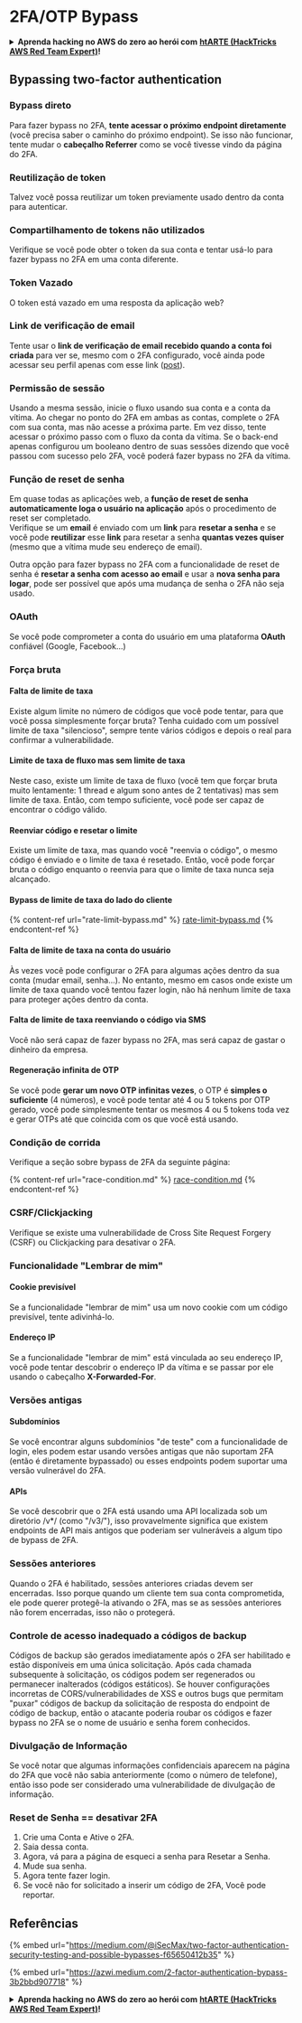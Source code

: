 # 2FA/OTP Bypass

<details>

<summary><strong>Aprenda hacking no AWS do zero ao herói com</strong> <a href="https://training.hacktricks.xyz/courses/arte"><strong>htARTE (HackTricks AWS Red Team Expert)</strong></a><strong>!</strong></summary>

Outras formas de apoiar o HackTricks:

* Se você quer ver sua **empresa anunciada no HackTricks** ou **baixar o HackTricks em PDF**, confira os [**PLANOS DE ASSINATURA**](https://github.com/sponsors/carlospolop)!
* Adquira o [**material oficial PEASS & HackTricks**](https://peass.creator-spring.com)
* Descubra [**A Família PEASS**](https://opensea.io/collection/the-peass-family), nossa coleção de [**NFTs**](https://opensea.io/collection/the-peass-family) exclusivos
* **Junte-se ao grupo** 💬 [**Discord**](https://discord.gg/hRep4RUj7f) ou ao [**grupo do telegram**](https://t.me/peass) ou **siga-me** no **Twitter** 🐦 [**@carlospolopm**](https://twitter.com/carlospolopm)**.**
* **Compartilhe suas técnicas de hacking enviando PRs para os repositórios github do** [**HackTricks**](https://github.com/carlospolop/hacktricks) e [**HackTricks Cloud**](https://github.com/carlospolop/hacktricks-cloud).

</details>

## **Bypassing two-factor authentication**

### **Bypass direto**

Para fazer bypass no 2FA, **tente acessar o próximo endpoint diretamente** (você precisa saber o caminho do próximo endpoint). Se isso não funcionar, tente mudar o **cabeçalho Referrer** como se você tivesse vindo da página do 2FA.

### **Reutilização de token**

Talvez você possa reutilizar um token previamente usado dentro da conta para autenticar.

### Compartilhamento de tokens não utilizados

Verifique se você pode obter o token da sua conta e tentar usá-lo para fazer bypass no 2FA em uma conta diferente.

### Token Vazado

O token está vazado em uma resposta da aplicação web?

### Link de verificação de email

Tente usar o **link de verificação de email recebido quando a conta foi criada** para ver se, mesmo com o 2FA configurado, você ainda pode acessar seu perfil apenas com esse link ([post](https://srahulceh.medium.com/behind-the-scenes-of-a-security-bug-the-perils-of-2fa-cookie-generation-496d9519771b)).

### Permissão de sessão

Usando a mesma sessão, inicie o fluxo usando sua conta e a conta da vítima. Ao chegar no ponto do 2FA em ambas as contas, complete o 2FA com sua conta, mas não acesse a próxima parte. Em vez disso, tente acessar o próximo passo com o fluxo da conta da vítima. Se o back-end apenas configurou um booleano dentro de suas sessões dizendo que você passou com sucesso pelo 2FA, você poderá fazer bypass no 2FA da vítima.

### **Função de reset de senha**

Em quase todas as aplicações web, a **função de reset de senha automaticamente loga o usuário na aplicação** após o procedimento de reset ser completado.\
Verifique se um **email** é enviado com um **link** para **resetar a senha** e se você pode **reutilizar** esse **link** para resetar a senha **quantas vezes quiser** (mesmo que a vítima mude seu endereço de email).

Outra opção para fazer bypass no 2FA com a funcionalidade de reset de senha é **resetar a senha com acesso ao email** e usar a **nova senha para logar**, pode ser possível que após uma mudança de senha o 2FA não seja usado.

### OAuth

Se você pode comprometer a conta do usuário em uma plataforma **OAuth** confiável (Google, Facebook...)

### Força bruta

#### Falta de limite de taxa

Existe algum limite no número de códigos que você pode tentar, para que você possa simplesmente forçar bruta? Tenha cuidado com um possível limite de taxa "silencioso", sempre tente vários códigos e depois o real para confirmar a vulnerabilidade.

#### Limite de taxa de fluxo mas sem limite de taxa

Neste caso, existe um limite de taxa de fluxo (você tem que forçar bruta muito lentamente: 1 thread e algum sono antes de 2 tentativas) mas sem limite de taxa. Então, com tempo suficiente, você pode ser capaz de encontrar o código válido.

#### Reenviar código e resetar o limite

Existe um limite de taxa, mas quando você "reenvia o código", o mesmo código é enviado e o limite de taxa é resetado. Então, você pode forçar bruta o código enquanto o reenvia para que o limite de taxa nunca seja alcançado.

#### Bypass de limite de taxa do lado do cliente

{% content-ref url="rate-limit-bypass.md" %}
[rate-limit-bypass.md](rate-limit-bypass.md)
{% endcontent-ref %}

#### Falta de limite de taxa na conta do usuário

Às vezes você pode configurar o 2FA para algumas ações dentro da sua conta (mudar email, senha...). No entanto, mesmo em casos onde existe um limite de taxa quando você tentou fazer login, não há nenhum limite de taxa para proteger ações dentro da conta.

#### Falta de limite de taxa reenviando o código via SMS

Você não será capaz de fazer bypass no 2FA, mas será capaz de gastar o dinheiro da empresa.

#### Regeneração infinita de OTP

Se você pode **gerar um novo OTP infinitas vezes**, o OTP é **simples o suficiente** (4 números), e você pode tentar até 4 ou 5 tokens por OTP gerado, você pode simplesmente tentar os mesmos 4 ou 5 tokens toda vez e gerar OTPs até que coincida com os que você está usando.

### Condição de corrida

Verifique a seção sobre bypass de 2FA da seguinte página:

{% content-ref url="race-condition.md" %}
[race-condition.md](race-condition.md)
{% endcontent-ref %}

### CSRF/Clickjacking

Verifique se existe uma vulnerabilidade de Cross Site Request Forgery (CSRF) ou Clickjacking para desativar o 2FA.

### Funcionalidade "Lembrar de mim"

#### Cookie previsível

Se a funcionalidade "lembrar de mim" usa um novo cookie com um código previsível, tente adivinhá-lo.

#### Endereço IP

Se a funcionalidade "lembrar de mim" está vinculada ao seu endereço IP, você pode tentar descobrir o endereço IP da vítima e se passar por ele usando o cabeçalho **X-Forwarded-For**.

### Versões antigas

#### Subdomínios

Se você encontrar alguns subdomínios "de teste" com a funcionalidade de login, eles podem estar usando versões antigas que não suportam 2FA (então é diretamente bypassado) ou esses endpoints podem suportar uma versão vulnerável do 2FA.

#### APIs

Se você descobrir que o 2FA está usando uma API localizada sob um diretório /v\*/ (como "/v3/"), isso provavelmente significa que existem endpoints de API mais antigos que poderiam ser vulneráveis a algum tipo de bypass de 2FA.

### Sessões anteriores

Quando o 2FA é habilitado, sessões anteriores criadas devem ser encerradas. Isso porque quando um cliente tem sua conta comprometida, ele pode querer protegê-la ativando o 2FA, mas se as sessões anteriores não forem encerradas, isso não o protegerá.

### Controle de acesso inadequado a códigos de backup

Códigos de backup são gerados imediatamente após o 2FA ser habilitado e estão disponíveis em uma única solicitação. Após cada chamada subsequente à solicitação, os códigos podem ser regenerados ou permanecer inalterados (códigos estáticos). Se houver configurações incorretas de CORS/vulnerabilidades de XSS e outros bugs que permitam "puxar" códigos de backup da solicitação de resposta do endpoint de código de backup, então o atacante poderia roubar os códigos e fazer bypass no 2FA se o nome de usuário e senha forem conhecidos.

### Divulgação de Informação

Se você notar que algumas informações confidenciais aparecem na página do 2FA que você não sabia anteriormente (como o número de telefone), então isso pode ser considerado uma vulnerabilidade de divulgação de informação.

### **Reset de Senha == desativar 2FA**

1. Crie uma Conta e Ative o 2FA.
2. Saia dessa conta.
3. Agora, vá para a página de esqueci a senha para Resetar a Senha.
4. Mude sua senha.
5. Agora tente fazer login.
6. Se você não for solicitado a inserir um código de 2FA, Você pode reportar.

## Referências

{% embed url="https://medium.com/@iSecMax/two-factor-authentication-security-testing-and-possible-bypasses-f65650412b35" %}

{% embed url="https://azwi.medium.com/2-factor-authentication-bypass-3b2bbd907718" %}

<details>

<summary><strong>Aprenda hacking no AWS do zero ao herói com</strong> <a href="https://training.hacktricks.xyz/courses/arte"><strong>htARTE (HackTricks AWS Red Team Expert)</strong></a><strong>!</strong></summary>

Outras formas de apoiar o HackTricks:

* Se você quer ver sua **empresa anunciada no HackTricks** ou **baixar o HackTricks em PDF**, confira os [**PLANOS DE ASSINATURA**](https://github.com/sponsors/carlospolop)!
* Adquira o [**material oficial PEASS & HackTricks**](https://peass.creator-spring.com)
* Descubra [**A Família PEASS**](https://opensea.io/collection/the-peass-family), nossa coleção de [**NFTs**](https://opensea.io/collection/the-peass-family) exclusivos
* **Junte-se ao grupo** 💬 [**Discord**](https://discord.gg/hRep4RUj7f) ou ao [**grupo do telegram**](https://t.me/peass) ou **siga-me** no **Twitter** 🐦 [**@carlospolopm**](https://twitter.com/carlospolopm)**.**
* **Compartilhe suas técnicas de hacking enviando PRs para os repositórios github do** [**HackTricks**](https://github.com/carlospolop/hacktricks) e [**HackTricks Cloud**](https://github.com/carlospolop/hacktricks-cloud).

</details>
